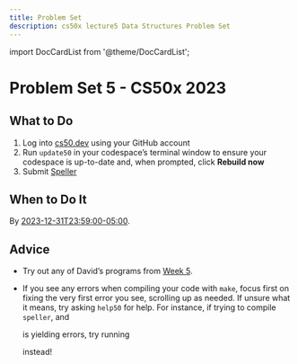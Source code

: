 ```yaml
---
title: Problem Set
description: cs50x lecture5 Data Structures Problem Set
---
```


import DocCardList from '@theme/DocCardList';

# Problem Set 5 - CS50x 2023

## What to Do

1.  Log into [cs50.dev](https://cs50.dev/) using your GitHub account
2.  Run `update50` in your codespace’s terminal window to ensure your codespace is up-to-date and, when prompted, click **Rebuild now**
3.  Submit [Speller](speller.md)

## When to Do It

By [2023-12-31T23:59:00-05:00](https://time.cs50.io/20231231T235900-0500).

## Advice

-   Try out any of David’s programs from [Week 5](https://cs50.harvard.edu/x/2023/weeks/5/).
-   If you see any errors when compiling your code with `make`, focus first on fixing the very first error you see, scrolling up as needed. If unsure what it means, try asking `help50` for help. For instance, if trying to compile `speller`, and

    is yielding errors, try running

    instead!

<DocCardList />
